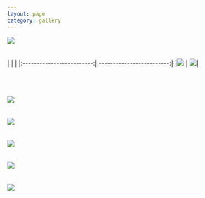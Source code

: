```yaml
---
layout: page
category: gallery
---
```



![](/figures/Image-1.jpg)
\
\
\
|  |  |
|:-------------------------:|:-------------------------:|
|![](/figures/Image-2.jpg) | ![](/figures/Image-3.jpg)|

\
\
\
![](/figures/Image-4.jpg)
\
\
\
![](/figures/Image-5.jpg)
\
\
\
![](/figures/Image-6.jpg)
\
\
\
![](/figures/Image-7.jpg)
\
\
\
![](/figures/Image-8.jpg)

